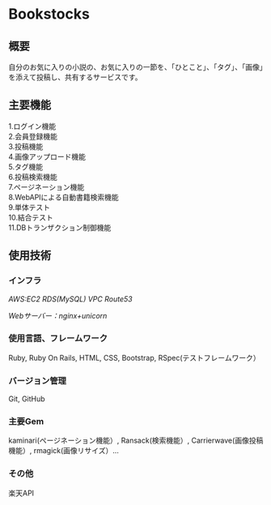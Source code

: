 # Bookstocks

## 概要

自分のお気に入りの小説の、お気に入りの一節を、「ひとこと」、「タグ」、「画像」を添えて投稿し、共有するサービスです。

## 主要機能

1.ログイン機能  
2.会員登録機能  
3.投稿機能  
4.画像アップロード機能  
5.タグ機能  
6.投稿検索機能  
7.ページネーション機能  
8.WebAPIによる自動書籍検索機能  
9.単体テスト  
10.結合テスト  
11.DBトランザクション制御機能  

## 使用技術

### インフラ
*AWS:EC2 RDS(MySQL) VPC Route53*

*Webサーバー：nginx+unicorn*

### 使用言語、フレームワーク
Ruby, Ruby On Rails, HTML, CSS, Bootstrap, RSpec(テストフレームワーク）

### バージョン管理
Git, GitHub

### 主要Gem
kaminari(ページネーション機能）, Ransack(検索機能）, Carrierwave(画像投稿機能）, rmagick(画像リサイズ）...

### その他
楽天API



